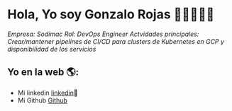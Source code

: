 # Hola, Yo soy Gonzalo Rojas  👋👨‍💻👩‍💻

*Empresa: Sodimac*
*Rol: DevOps Engineer*
*Actvidades principales: Crear/mantener pipelines de CI/CD para clusters de Kubernetes en GCP y disponibilidad de los servicios*


## Yo en la web 🌎:
- Mi linkedin <a href="https://www.linkedin.com/in/gonzalo-e-rojas/">linkedin</a>💼
- Mi Github <a href="https://github.com/ZaloRED">Github</a>
